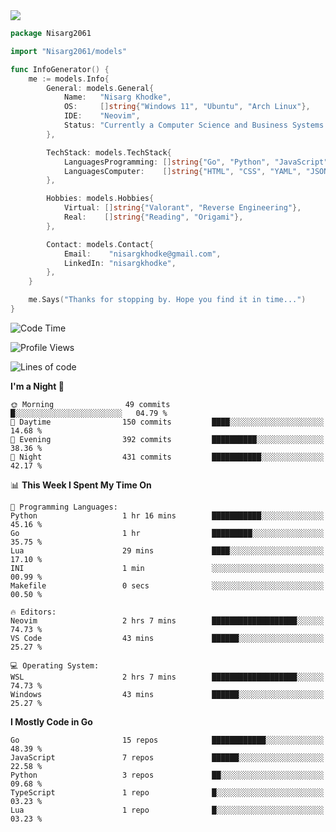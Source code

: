 <!-- Banner -->

<img src="https://i.imgur.com/mz4ym1F.png" style="max-height:550px"/>

<!-- Coded Intro -->

```go
package Nisarg2061

import "Nisarg2061/models"

func InfoGenerator() {
	me := models.Info{
		General: models.General{
			Name:   "Nisarg Khodke",
			OS:     []string{"Windows 11", "Ubuntu", "Arch Linux"},
			IDE:    "Neovim",
			Status: "Currently a Computer Science and Business Systems Student.",
		},

		TechStack: models.TechStack{
			LanguagesProgramming: []string{"Go", "Python", "JavaScript", "Java"},
			LanguagesComputer:    []string{"HTML", "CSS", "YAML", "JSON", "MARKDOWN"},
		},

		Hobbies: models.Hobbies{
			Virtual: []string{"Valorant", "Reverse Engineering"},
			Real:    []string{"Reading", "Origami"},
		},

		Contact: models.Contact{
			Email:    "nisargkhodke@gmail.com",
			LinkedIn: "nisargkhodke",
		},
	}

	me.Says("Thanks for stopping by. Hope you find it in time...")
}
```
<!--START_SECTION:waka-->
![Code Time](http://img.shields.io/badge/Code%20Time-2%20hrs%2050%20mins-blue)

![Profile Views](http://img.shields.io/badge/Profile%20Views-497-blue)

![Lines of code](https://img.shields.io/badge/From%20Hello%20World%20I%27ve%20Written-4.7%20million%20lines%20of%20code-blue)

**I'm a Night 🦉** 

```text
🌞 Morning                49 commits          █░░░░░░░░░░░░░░░░░░░░░░░░   04.79 % 
🌆 Daytime                150 commits         ████░░░░░░░░░░░░░░░░░░░░░   14.68 % 
🌃 Evening                392 commits         ██████████░░░░░░░░░░░░░░░   38.36 % 
🌙 Night                  431 commits         ███████████░░░░░░░░░░░░░░   42.17 % 
```


📊 **This Week I Spent My Time On** 

```text
💬 Programming Languages: 
Python                   1 hr 16 mins        ███████████░░░░░░░░░░░░░░   45.16 % 
Go                       1 hr                █████████░░░░░░░░░░░░░░░░   35.75 % 
Lua                      29 mins             ████░░░░░░░░░░░░░░░░░░░░░   17.10 % 
INI                      1 min               ░░░░░░░░░░░░░░░░░░░░░░░░░   00.99 % 
Makefile                 0 secs              ░░░░░░░░░░░░░░░░░░░░░░░░░   00.50 % 

🔥 Editors: 
Neovim                   2 hrs 7 mins        ███████████████████░░░░░░   74.73 % 
VS Code                  43 mins             ██████░░░░░░░░░░░░░░░░░░░   25.27 % 

💻 Operating System: 
WSL                      2 hrs 7 mins        ███████████████████░░░░░░   74.73 % 
Windows                  43 mins             ██████░░░░░░░░░░░░░░░░░░░   25.27 % 
```

**I Mostly Code in Go** 

```text
Go                       15 repos            ████████████░░░░░░░░░░░░░   48.39 % 
JavaScript               7 repos             ██████░░░░░░░░░░░░░░░░░░░   22.58 % 
Python                   3 repos             ██░░░░░░░░░░░░░░░░░░░░░░░   09.68 % 
TypeScript               1 repo              █░░░░░░░░░░░░░░░░░░░░░░░░   03.23 % 
Lua                      1 repo              █░░░░░░░░░░░░░░░░░░░░░░░░   03.23 % 
```




<!--END_SECTION:waka-->
